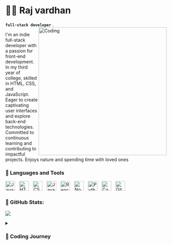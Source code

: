 # 🏄‍♂️ Raj vardhan

**`full-stack developer`**
.<img align="right" alt="Coding" width="400" src="https://cdna.artstation.com/p/assets/images/images/037/340/734/original/ej-ragas-character-enemy-attack.gif?1620138173">

I'm an indie full-stack developer with a passion for front-end development. In my third year of college, skilled in HTML, CSS, and JavaScript. Eager to create captivating user interfaces and explore back-end technologies. Committed to continuous learning and contributing to impactful projects. Enjoys nature and spending time with loved ones


### 🧰 Languages and Tools

<img align="left" alt="Java" width="30px" style="padding-right:10px;" src="https://cdn.jsdelivr.net/gh/devicons/devicon/icons/java/java-original.svg"/>

<img align="left" alt="HTML" width="30px" style="padding-right:10px;" src="https://cdn.jsdelivr.net/gh/devicons/devicon/icons/html5/html5-plain.svg" />
<img align="left" alt="CSS" width="30px" style="padding-right:10px;" src="https://cdn.jsdelivr.net/gh/devicons/devicon/icons/css3/css3-plain.svg" />
<img align="left" alt="JavaScript" width="30px" style="padding-right:10px;" src="https://cdn.jsdelivr.net/gh/devicons/devicon/icons/javascript/javascript-plain.svg" />
<img align="left" alt="React" width="30px" style="padding-right:10px;" src="https://cdn.jsdelivr.net/gh/devicons/devicon/icons/react/react-original.svg" />
<img align="left" alt="NodeJS" width="30px" style="padding-right:10px;" src="https://cdn.jsdelivr.net/gh/devicons/devicon/icons/nodejs/nodejs-original.svg" />
<img align="left" alt="Python" width="30px" style="padding-right:10px;" src="https://cdn.jsdelivr.net/gh/devicons/devicon/icons/python/python-plain.svg" />
<img align="left" alt="C++" width="30px" style="padding-right:10px;" src="https://cdn.jsdelivr.net/gh/devicons/devicon/icons/cplusplus/cplusplus-line.svg" />
<img align="left" alt="GitHub" width="30px" style="padding-right:10px;" src="https://cdn.jsdelivr.net/gh/devicons/devicon/icons/github/github-original.svg" />
<br />

#
###  🧰 GitHub Stats:
![](https://github-readme-stats.vercel.app/api?username=raazvardhan&theme=gruvbox&hide_border=false&include_all_commits=true&count_private=false)<br/>
<details>
 <summary><h3> 🧰 Coding Journey</h3></summary>
  My coding journey has been an exciting and progressive one. During my first year of college, I immersed myself in the world of C programming and delved into the intricacies of Data Structures and Algorithms (DSA). These fundamental concepts laid a strong foundation for my coding skills.In my second year, I decided to explore the vast realm of web development. I dived into HTML, CSS, and JavaScript, learning to craft beautiful and interactive websites. It was exhilarating to witness my designs come to life on the web. Currently, I am deeply engrossed in mastering React, a powerful JavaScript library. The ability to build dynamic and efficient user interfaces has truly captured my interest. With each passing day, I grow more proficient and excited about the possibilities React offers.
As I progress on my coding journey, I am eager to embrace new challenges and expand my knowledge in the world of technology. I find immense satisfaction in learning, creating, and problem-solving, and I can't wait to see where my coding adventure takes me next.


---
[![](https://visitcount.itsvg.in/api?id=raazvardhan&icon=0&color=0)](https://visitcount.itsvg.in)

<!-- Proudly created with GPRM ( https://gprm.itsvg.in ) -->
